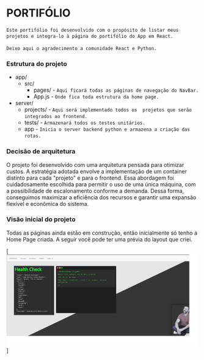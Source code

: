 # PORTIFÓLIO

```
Este portifólio foi desenvolvido com o propósito de listar meus projetos e integra-lo à página do portifólio do App em React.

Deixo aqui o agradecimento a comunidade React e Python.
```

### Estrutura do projeto
   - app/
        - src/
            - pages/ - `Aqui ficará todas as páginas de navegação do NavBar.`
            - App.js - `Onde fica toda estrutura da home page.`
   - server/
        - projects/ - `Aqui será implementado todos os  projetos que serão integrados ao frontend.`
        - tests/ - `Armazenará todos os testes unitários.`
        - app - `Inicia o server backend python e armazena a criação das rotas.`

### Decisão de arquitetura
O projeto foi desenvolvido com uma arquitetura pensada para otimizar custos. A estratégia adotada envolve a implementação de um container distinto para cada "projeto" e para o frontend. Essa abordagem foi cuidadosamente escolhida para permitir o uso de uma única máquina, com a possibilidade de escalonamento conforme a demanda. Dessa forma, conseguimos maximizar a eficiência dos recursos e garantir uma expansão flexível e econômica do sistema.

### Visão inicial do projeto

Todas as páginas ainda estão em construção, então inicialmente só tenho a Home Page criada.
A seguir você pode ter uma prévia do layout que criei.

[![Home Page](https://github.com/onezer00/portifolio/blob/main/midia/home.png)]